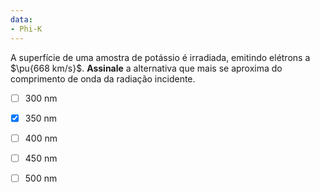 ```yaml
---
data:
- Phi-K
---
```


A superfície de uma amostra de potássio é irradiada, emitindo elétrons a $\pu{668 km/s}$.
**Assinale** a alternativa que mais se aproxima do comprimento de onda da radiação incidente.

- [ ] 300 nm
- [x] 350 nm
- [ ] 400 nm
- [ ] 450 nm
- [ ] 500 nm

